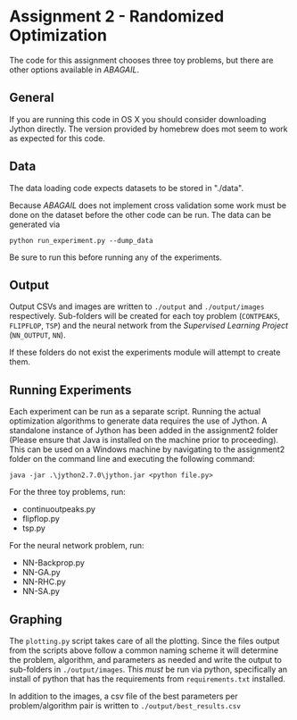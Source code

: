 
# Assignment 2 - Randomized Optimization

The code for this assignment chooses three toy problems, but there are other options available in _ABAGAIL_. 

## General

If you are running this code in OS X you should consider downloading Jython directly. The version provided by homebrew does mot seem to work as expected for this code.

## Data

The data loading code expects datasets to be stored in "./data".

Because _ABAGAIL_ does not implement cross validation some work must be done on the dataset before the other code can be run. The data can be generated via 

```
python run_experiment.py --dump_data
```
 
Be sure to run this before running any of the experiments.

## Output

Output CSVs and images are written to `./output` and `./output/images` respectively. Sub-folders will be created for each toy problem (`CONTPEAKS`, `FLIPFLOP`, `TSP`) and the neural network from the _Supervised Learning Project_ (`NN_OUTPUT`, `NN`).

If these folders do not exist the experiments module will attempt to create them.

## Running Experiments

Each experiment can be run as a separate script. Running the actual optimization algorithms to generate data requires the use of Jython. A standalone instance of Jython has been added in the assignment2 folder (Please ensure that Java is installed on the machine prior to proceeding). This can be used on a Windows machine by navigating to the assignment2 folder on the command line and executing the following command:

```
java -jar .\jython2.7.0\jython.jar <python file.py>
```

For the three toy problems, run:
 - continuoutpeaks.py
 - flipflop.py
 - tsp.py

For the neural network problem, run:
 - NN-Backprop.py
 - NN-GA.py
 - NN-RHC.py
 - NN-SA.py

## Graphing

The `plotting.py` script takes care of all the plotting. Since the files output from the scripts above follow a common naming scheme it will determine the problem, algorithm, and parameters as needed and write the output to sub-folders in `./output/images`. This _must_ be run via python, specifically an install of python that has the requirements from `requirements.txt` installed.

In addition to the images, a csv file of the best parameters per problem/algorithm pair is written to `./output/best_results.csv`
